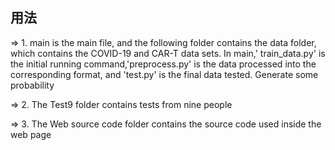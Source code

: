 ## 用法
=> 1. main is the main file, and the following folder contains the data folder, which contains the COVID-19 and CAR-T data sets. In main,' train_data.py' is the initial running command,'preprocess.py' is the data processed into the corresponding format, and 'test.py' is the final data tested. Generate some probability

=> 2. The Test9 folder contains tests from nine people

=> 3. The Web source code folder contains the source code used inside the web page